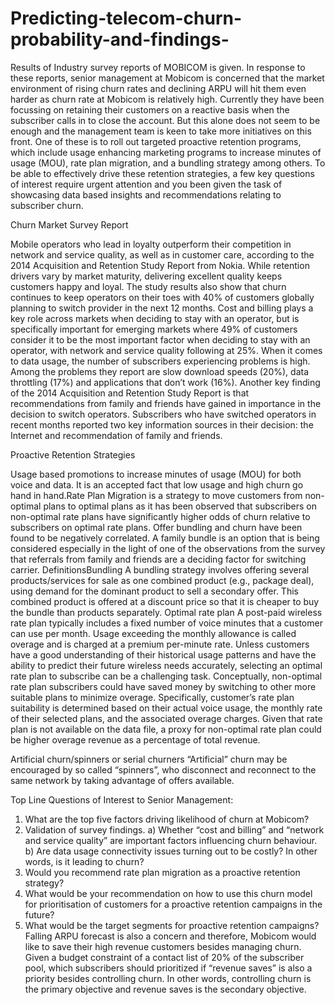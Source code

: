 # Predicting-telecom-churn-probability-and-findings-

Results of Industry survey reports of MOBICOM is given. In response to these reports, senior management at Mobicom is concerned that the market environment of rising churn rates and declining ARPU will hit them even harder as churn rate at Mobicom is relatively high. Currently they have been focussing on retaining their customers on a reactive basis when the subscriber calls in to close the account. But this alone does not seem to be enough and the management team is keen to take more initiatives on this front. One of these is to roll out targeted proactive retention programs, which include usage enhancing marketing programs to increase minutes of usage (MOU), rate plan migration, and a bundling strategy among others.  To be able to effectively drive these retention strategies, a few key questions of interest require urgent attention and you been given the task of showcasing data based insights and recommendations relating to subscriber churn.

Churn Market Survey Report

Mobile operators who lead in loyalty outperform their competition in network and service quality, as well as in customer care, according to the 2014 Acquisition and Retention Study Report from Nokia. While retention drivers vary by market maturity, delivering excellent quality keeps customers happy and loyal. The study results also show that churn continues to keep operators on their toes with 40% of customers globally planning to switch provider in the next 12 months. Cost and billing plays a key role across markets when deciding to stay with an operator, but is specifically important for emerging markets where 49% of customers consider it to be the most important factor when deciding to stay with an operator, with network and service quality following at 25%. When it comes to data usage, the number of subscribers experiencing problems is high.  Among the problems they report are slow download speeds (20%), data throttling (17%) and applications that don’t work (16%). Another key finding of the 2014 Acquisition and Retention Study Report is that recommendations from family and friends have gained in importance in the decision to switch operators. Subscribers who have switched operators in recent months reported two key information sources in their decision: the Internet and recommendation of family and friends.

Proactive Retention Strategies

Usage based promotions to increase minutes of usage (MOU) for both voice and data. It is an accepted fact that low usage and high churn go hand in hand.Rate Plan Migration is a strategy to move customers from non-optimal plans to optimal plans as it has been observed that subscribers on non-optimal rate plans have significantly higher odds of churn relative to subscribers on optimal rate plans. Offer bundling and churn have been found to be negatively correlated. A family bundle is an option that is being considered especially in the light of one of the observations from the survey that referrals from family and friends are a deciding factor for switching carrier. 
DefinitionsBundling A bundling strategy involves offering several products/services for sale as one combined
product (e.g., package deal), using demand for the dominant product to sell a secondary offer. This combined product is offered at a discount price so that it is cheaper to buy the bundle than products separately.
Optimal rate plan A post-paid wireless rate plan typically includes a fixed number of voice minutes that a customer can use per month. Usage exceeding the monthly allowance is called overage and is charged at a premium per-minute rate. Unless customers have a good understanding of their historical usage patterns and have the ability to predict their future wireless needs accurately, selecting an optimal rate plan to subscribe can be a challenging task. Conceptually, non-optimal rate plan subscribers could have saved money by switching to other more suitable plans to minimize overage. Specifically, customer’s rate plan suitability is determined based on their actual voice usage, the monthly rate of their selected plans, and the associated overage charges. Given that rate plan is not available on the data file, a proxy for non-optimal rate plan could be higher overage revenue as a percentage of total revenue.   

Artificial churn/spinners or serial churners “Artificial” churn may be encouraged by so called “spinners”, who disconnect and reconnect to the same network by taking advantage of offers available. 

Top Line Questions of Interest to Senior Management: 

1.	 What are the top five factors driving likelihood of churn at Mobicom?
2.	 Validation of survey findings. a) Whether “cost and billing” and “network and service quality” are important factors influencing churn behaviour.  b) Are data usage connectivity issues turning out to be costly? In other words, is it leading to churn? 
3.	Would you recommend rate plan migration as a proactive retention strategy?
4.	What would be your recommendation on how to use this churn model for prioritisation of customers for a proactive retention campaigns in the future?
5.	What would be the target segments for proactive retention campaigns? Falling ARPU forecast is also a concern and therefore, Mobicom would like to save their high revenue customers besides managing churn. Given a budget constraint of a contact list of 20% of the subscriber pool, which subscribers should prioritized if “revenue saves” is also a priority besides controlling churn. In other words, controlling churn is the primary objective and revenue saves is the secondary objective.



















 

